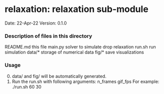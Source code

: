 # relaxation: relaxation sub-module

Date:               22-Apr-22
Version:            0.1.0

### Description of files in this directory
README.md           this file
main.py             solver to simulate drop relaxation
run.sh              run simulation
data/*              storage of numerical data
fig/*               save visualizations

### Usage
0. data/ and fig/ will be automatically generated.
1. Run the run.sh with following arguments:
   n_frames gif_fps
   For example:
   ./run.sh 60 30
